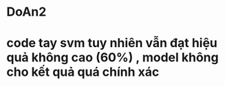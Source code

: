 # DoAn2

# code tay svm tuy nhiên vẫn đạt hiệu quả không cao (60%) , model không cho kết quả quá chính xác
